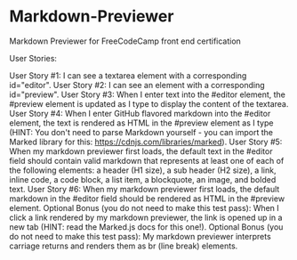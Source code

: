 # Markdown-Previewer
Markdown Previewer for FreeCodeCamp front end certification

User Stories:

User Story #1: I can see a textarea element with a corresponding id="editor".
User Story #2: I can see an element with a corresponding id="preview".
User Story #3: When I enter text into the #editor element, the #preview element is updated as I type to display the content of the textarea.
User Story #4: When I enter GitHub flavored markdown into the #editor element, the text is rendered as HTML in the #preview element as I type (HINT: You don't need to parse Markdown yourself - you can import the Marked library for this: https://cdnjs.com/libraries/marked).
User Story #5: When my markdown previewer first loads, the default text in the #editor field should contain valid markdown that represents at least one of each of the following elements: a header (H1 size), a sub header (H2 size), a link, inline code, a code block, a list item, a blockquote, an image, and bolded text.
User Story #6: When my markdown previewer first loads, the default markdown in the #editor field should be rendered as HTML in the #preview element.
Optional Bonus (you do not need to make this test pass): When I click a link rendered by my markdown previewer, the link is opened up in a new tab (HINT: read the Marked.js docs for this one!).
Optional Bonus (you do not need to make this test pass): My markdown previewer interprets carriage returns and renders them as br (line break) elements.
